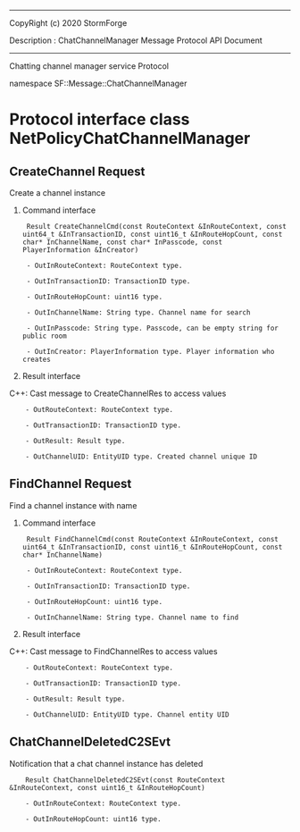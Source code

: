 ﻿***
 
 CopyRight (c) 2020 StormForge
 
 Description : ChatChannelManager Message Protocol API Document

***



Chatting channel manager service Protocol

namespace SF::Message::ChatChannelManager


# Protocol interface class NetPolicyChatChannelManager
## CreateChannel Request
Create a channel instance

1. Command interface

        Result CreateChannelCmd(const RouteContext &InRouteContext, const uint64_t &InTransactionID, const uint16_t &InRouteHopCount, const char* InChannelName, const char* InPasscode, const PlayerInformation &InCreator)

		- OutInRouteContext: RouteContext type. 

		- OutInTransactionID: TransactionID type. 

		- OutInRouteHopCount: uint16 type. 

		- OutInChannelName: String type. Channel name for search

		- OutInPasscode: String type. Passcode, can be empty string for public room

		- OutInCreator: PlayerInformation type. Player information who creates

2. Result interface

C++: Cast message to CreateChannelRes to access values


		- OutRouteContext: RouteContext type. 

		- OutTransactionID: TransactionID type. 

		- OutResult: Result type. 

		- OutChannelUID: EntityUID type. Created channel unique ID


## FindChannel Request
Find a channel instance with name

1. Command interface

        Result FindChannelCmd(const RouteContext &InRouteContext, const uint64_t &InTransactionID, const uint16_t &InRouteHopCount, const char* InChannelName)

		- OutInRouteContext: RouteContext type. 

		- OutInTransactionID: TransactionID type. 

		- OutInRouteHopCount: uint16 type. 

		- OutInChannelName: String type. Channel name to find

2. Result interface

C++: Cast message to FindChannelRes to access values


		- OutRouteContext: RouteContext type. 

		- OutTransactionID: TransactionID type. 

		- OutResult: Result type. 

		- OutChannelUID: EntityUID type. Channel entity UID


## ChatChannelDeletedC2SEvt
Notification that a chat channel instance has deleted

        Result ChatChannelDeletedC2SEvt(const RouteContext &InRouteContext, const uint16_t &InRouteHopCount)

		- OutInRouteContext: RouteContext type. 

		- OutInRouteHopCount: uint16 type. 








